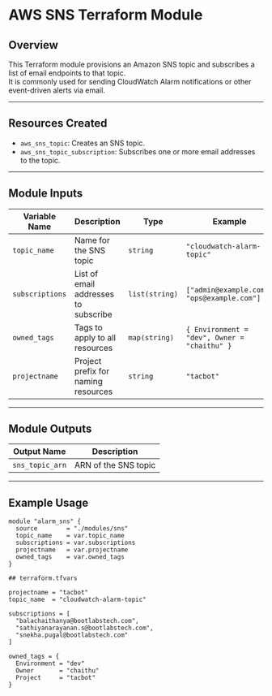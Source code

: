 # AWS SNS Terraform Module

## Overview

This Terraform module provisions an Amazon SNS topic and subscribes a list of email endpoints to that topic.  
It is commonly used for sending CloudWatch Alarm notifications or other event-driven alerts via email.

---

## Resources Created

- `aws_sns_topic`: Creates an SNS topic.
- `aws_sns_topic_subscription`: Subscribes one or more email addresses to the topic.

---

## Module Inputs

| Variable Name   | Description                                | Type           | Example                                                      |
|------------------|--------------------------------------------|----------------|--------------------------------------------------------------|
| `topic_name`     | Name for the SNS topic                     | `string`       | `"cloudwatch-alarm-topic"`                                   |
| `subscriptions`  | List of email addresses to subscribe       | `list(string)` | `["admin@example.com", "ops@example.com"]`                   |
| `owned_tags`     | Tags to apply to all resources             | `map(string)`  | `{ Environment = "dev", Owner = "chaithu" }`                 |
| `projectname`    | Project prefix for naming resources        | `string`       | `"tacbot"`                                                   |

---

## Module Outputs

| Output Name     | Description             |
|------------------|-------------------------|
| `sns_topic_arn`  | ARN of the SNS topic    |

---

## Example Usage

```hcl
module "alarm_sns" {
  source        = "./modules/sns"
  topic_name    = var.topic_name
  subscriptions = var.subscriptions
  projectname   = var.projectname
  owned_tags    = var.owned_tags
}

## terraform.tfvars

projectname = "tacbot"
topic_name  = "cloudwatch-alarm-topic"

subscriptions = [
  "balachaithanya@bootlabstech.com",
  "sathiyanarayanan.s@bootlabstech.com",
  "snekha.pugal@bootlabstech.com"
]

owned_tags = {
  Environment = "dev"
  Owner       = "chaithu"
  Project     = "tacbot"
}



